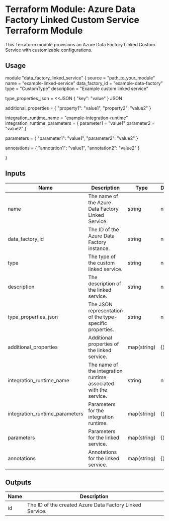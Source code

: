 # Terraform Module: Azure Data Factory Linked Custom Service Terraform Module

This Terraform module provisions an Azure Data Factory Linked Custom Service with customizable configurations.

## Usage

module "data_factory_linked_service" {
  source                = "path_to_your_module"
  name                  = "example-linked-service"
  data_factory_id       = "example-data-factory"
  type                  = "CustomType"
  description           = "Example custom linked service"

  type_properties_json  = <<JSON
{
  "key": "value"
}
JSON

  additional_properties = {
    "property1": "value1",
    "property2": "value2"
  }

  integration_runtime_name     = "example-integration-runtime"
  integration_runtime_parameters = {
    parameter1 = "value1"
    parameter2 = "value2"
  }

  parameters = {
    "parameter1": "value1",
    "parameter2": "value2"
  }

  annotations = {
    "annotation1": "value1",
    "annotation2": "value2"
  }

}


## Inputs

| Name                           | Description                                                  | Type          | Default | Required |
|--------------------------------|--------------------------------------------------------------|---------------|---------|----------|
| name                           | The name of the Azure Data Factory Linked Service.           | string        | n/a     | yes      |
| data_factory_id                | The ID of the Azure Data Factory instance.                   | string        | n/a     | yes      |
| type                           | The type of the custom linked service.                       | string        | n/a     | yes      |
| description                    | The description of the linked service.                       | string        | n/a     | yes      |
| type_properties_json           | The JSON representation of the type-specific properties.     | string        | n/a     | yes      |
| additional_properties          | Additional properties of the linked service.                 | map(string)   | {}      | no       |
| integration_runtime_name       | The name of the integration runtime associated with the service. | string        | null    | no       |
| integration_runtime_parameters | Parameters for the integration runtime.                      | map(string)   | {}      | no       |
| parameters                     | Parameters for the linked service.                           | map(string)   | {}      | no       |
| annotations                    | Annotations for the linked service.                          | map(string)   | {}      | no       |

## Outputs

| Name | Description                                      |
|------|--------------------------------------------------|
| id   | The ID of the created Azure Data Factory Linked Service. |
